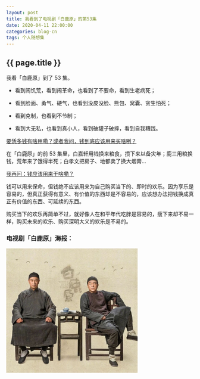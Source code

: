 ```yaml
---
layout: post
title: 我看到了电视剧「白鹿原」的第53集
date: 2020-04-11 22:00:00
categories: blog-cn
tags: 个人随想集
--- 
```


<h2>{{ page.title }}</h2>

我看「白鹿原」到了 53 集。

- 看到闹饥荒，看到闹革命，也看到了不要命，看到生老病死；

- 看到脸面、勇气、硬气，也看到没皮没脸、熊包、窝囊、贪生怕死；

- 看到克制，也看到不节制；

- 看到大无私，也看到真小人，看到破罐子破摔，看到自我糟践。

<u>要恁多钱有啥用嘞？或者我问，钱到底应该用来买啥咧？</u>

在「白鹿原」的前 53 集里，白嘉轩用钱换来粮食，攒下来以备灾年；鹿三用粮换钱，荒年来了饿得半死；白孝文把房子、地都卖了换大烟膏...

<u>我再问：钱应该用来干啥嘞？</u>

钱可以用来保命，但钱绝不应该用来为自己购买当下的、即时的欢乐。因为享乐是容易的，但真正获得有意义、有价值的东西却是不容易的，应该想办法把钱换成真正有价值的东西、可延续的东西。

购买当下的欢乐再简单不过，就好像人在和平年代吃胖是容易的，瘦下来却不易一样，购买未来的欢乐、购买深明大义的欢乐是不易的。

<h3>电视剧「白鹿原」海报：</h3>

<p>
    <img src="/images/bai-lu-yuan.jpg" width="70%">
</p>

